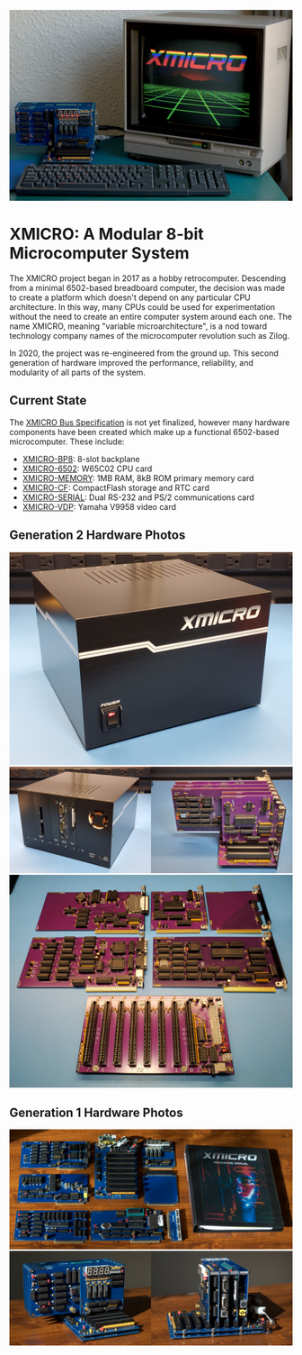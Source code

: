 ![XMICRO System Running](Images/Gen%201/System-Running.jpg)
# XMICRO: A Modular 8-bit Microcomputer System
The XMICRO project began in 2017 as a hobby retrocomputer. Descending from a minimal 6502-based breadboard computer, the decision was made to create a platform which doesn't depend on any particular CPU architecture. In this way, many CPUs could be used for experimentation without the need to create an entire computer system around each one. The name XMICRO, meaning "variable microarchitecture", is a nod toward technology company names of the microcomputer revolution such as Zilog.

In 2020, the project was re-engineered from the ground up. This second generation of hardware improved the performance, reliability, and modularity of all parts of the system.

## Current State
The [XMICRO Bus Specification](Documentation/XMICRO%20Bus%20Specification.pdf) is not yet finalized, however many hardware components have been created which make up a functional 6502-based microcomputer. These include:
* [XMICRO-BP8](https://github.com/X-Microsystems/xmicro-bp8): 8-slot backplane
* [XMICRO-6502](https://github.com/X-Microsystems/xmicro-6502): W65C02 CPU card
* [XMICRO-MEMORY](https://github.com/X-Microsystems/xmicro-memory): 1MB RAM, 8kB ROM primary memory card
* [XMICRO-CF](https://github.com/X-Microsystems/xmicro-cf): CompactFlash storage and RTC card
* [XMICRO-SERIAL](https://github.com/X-Microsystems/xmicro-serial): Dual RS-232 and PS/2 communications card
* [XMICRO-VDP](https://github.com/X-Microsystems/xmicro-vdp): Yamaha V9958 video card

## Generation 2 Hardware Photos
<a href="Images/Gen%202/System%202.jpg"><img src="Images/Gen%202/System%202.jpg" /></a>
<a href="Images/Gen%202/System%204.jpg"><img src="Images/Gen%202/System%204.jpg" width=50%/></a><a href="Images/Gen%202/Inside%203.jpg"><img src="Images/Gen%202/Inside%203.jpg" width=50%/></a>
<a href="Images/Gen%202/Family%201.jpg"><img src="Images/Gen%202/Family%201.jpg" /></a>


## Generation 1 Hardware Photos
<a href="Images/Gen%201/Family-1.jpg"><img src="Images/Gen%201/Family-1.jpg" /></a>
<a href="Images/Gen%201/System-1.jpg"><img src="Images/Gen%201/System-1.jpg" width=50% /></a><a href="Images/Gen%201/System-3.jpg"><img src="Images/Gen%201/System-3.jpg" width=50% /></a>